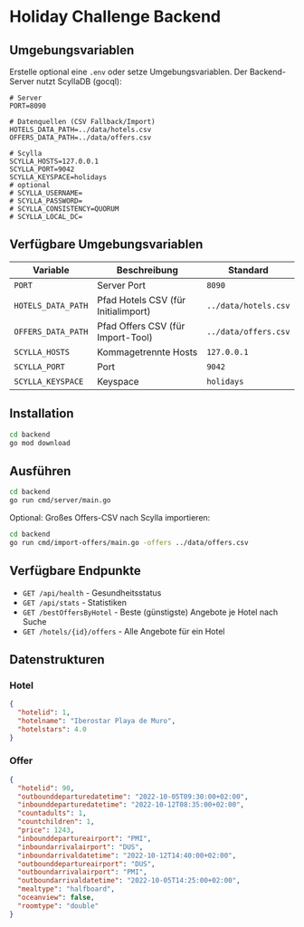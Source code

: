 # Holiday Challenge Backend

## Umgebungsvariablen

Erstelle optional eine `.env` oder setze Umgebungsvariablen. Der Backend-Server nutzt ScyllaDB (gocql):

```env
# Server
PORT=8090

# Datenquellen (CSV Fallback/Import)
HOTELS_DATA_PATH=../data/hotels.csv
OFFERS_DATA_PATH=../data/offers.csv

# Scylla
SCYLLA_HOSTS=127.0.0.1
SCYLLA_PORT=9042
SCYLLA_KEYSPACE=holidays
# optional
# SCYLLA_USERNAME=
# SCYLLA_PASSWORD=
# SCYLLA_CONSISTENCY=QUORUM
# SCYLLA_LOCAL_DC=
```

## Verfügbare Umgebungsvariablen

| Variable | Beschreibung | Standard |
|----------|--------------|----------|
| `PORT` | Server Port | `8090` |
| `HOTELS_DATA_PATH` | Pfad Hotels CSV (für Initialimport) | `../data/hotels.csv` |
| `OFFERS_DATA_PATH` | Pfad Offers CSV (für Import-Tool) | `../data/offers.csv` |
| `SCYLLA_HOSTS` | Kommagetrennte Hosts | `127.0.0.1` |
| `SCYLLA_PORT` | Port | `9042` |
| `SCYLLA_KEYSPACE` | Keyspace | `holidays` |

## Installation

```bash
cd backend
go mod download
```

## Ausführen

```bash
cd backend
go run cmd/server/main.go
```

Optional: Großes Offers-CSV nach Scylla importieren:

```bash
cd backend
go run cmd/import-offers/main.go -offers ../data/offers.csv
```

## Verfügbare Endpunkte

- `GET /api/health` - Gesundheitsstatus
- `GET /api/stats` - Statistiken
- `GET /bestOffersByHotel` - Beste (günstigste) Angebote je Hotel nach Suche
- `GET /hotels/{id}/offers` - Alle Angebote für ein Hotel

## Datenstrukturen

### Hotel
```json
{
  "hotelid": 1,
  "hotelname": "Iberostar Playa de Muro",
  "hotelstars": 4.0
}
```

### Offer
```json
{
  "hotelid": 90,
  "outbounddeparturedatetime": "2022-10-05T09:30:00+02:00",
  "inbounddeparturedatetime": "2022-10-12T08:35:00+02:00",
  "countadults": 1,
  "countchildren": 1,
  "price": 1243,
  "inbounddepartureairport": "PMI",
  "inboundarrivalairport": "DUS",
  "inboundarrivaldatetime": "2022-10-12T14:40:00+02:00",
  "outbounddepartureairport": "DUS",
  "outboundarrivalairport": "PMI",
  "outboundarrivaldatetime": "2022-10-05T14:25:00+02:00",
  "mealtype": "halfboard",
  "oceanview": false,
  "roomtype": "double"
}
```
